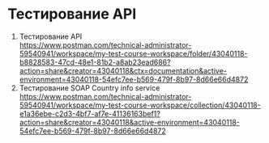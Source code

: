 # Тестирование API
1. Тестирование API  
https://www.postman.com/technical-administrator-59540941/workspace/my-test-course-workspace/folder/43040118-b8828583-47cd-48e1-81b2-a8ab23ead686?action=share&creator=43040118&ctx=documentation&active-environment=43040118-54efc7ee-b569-479f-8b97-8d66e66d4872
2. Тестирование SOAP Country info service  
https://www.postman.com/technical-administrator-59540941/workspace/my-test-course-workspace/collection/43040118-e1a36ebe-c2d3-4bf7-af7e-41136163bef1?action=share&creator=43040118&active-environment=43040118-54efc7ee-b569-479f-8b97-8d66e66d4872
